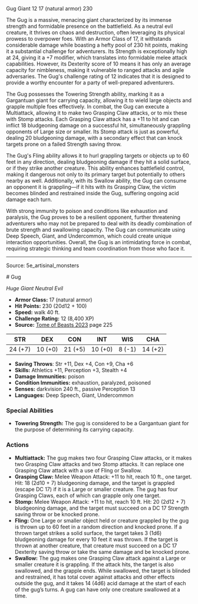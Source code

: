 <MonsterName/>Gug</MonsterName>
<CreatureType/>Giant</CreatureType>
<CR/>12</CR>
<AC/>17 (natural armor)</AC>
<HP/>230</HP>
<summary>The Gug is a massive, menacing giant characterized by its immense strength and formidable presence on the battlefield. As a neutral evil creature, it thrives on chaos and destruction, often leveraging its physical prowess to overpower foes. With an Armor Class of 17, it withstands considerable damage while boasting a hefty pool of 230 hit points, making it a substantial challenge for adventurers. Its Strength is exceptionally high at 24, giving it a +7 modifier, which translates into formidable melee attack capabilities. However, its Dexterity score of 10 means it has only an average capacity for nimbleness, making it vulnerable to ranged attacks and agile adversaries. The Gug's challenge rating of 12 indicates that it is designed to provide a worthy encounter for a party of well-prepared adventurers.</summary>

<detail>

The Gug possesses the Towering Strength ability, marking it as a Gargantuan giant for carrying capacity, allowing it to wield large objects and grapple multiple foes effectively. In combat, the Gug can execute a Multiattack, allowing it to make two Grasping Claw attacks, or to mix these with Stomp attacks. Each Grasping Claw attack has a +11 to hit and can inflict 18 bludgeoning damage on a successful hit, simultaneously grappling opponents of Large size or smaller. Its Stomp attack is just as powerful, dealing 20 bludgeoning damage, with a secondary effect that can knock targets prone on a failed Strength saving throw.

The Gug's Fling ability allows it to hurl grappling targets or objects up to 60 feet in any direction, dealing bludgeoning damage if they hit a solid surface, or if they strike another creature. This ability enhances battlefield control, making it dangerous not only to its primary target but potentially to others nearby as well. Additionally, with its Swallow ability, the Gug can consume an opponent it is grappling—if it hits with its Grasping Claw, the victim becomes blinded and restrained inside the Gug, suffering ongoing acid damage each turn.

With strong immunity to poison and conditions like exhaustion and paralysis, the Gug proves to be a resilient opponent, further threatening adventurers who may not be prepared to deal with its deadly combination of brute strength and swallowing capacity. The Gug can communicate using Deep Speech, Giant, and Undercommon, which could create unique interaction opportunities. Overall, the Gug is an intimidating force in combat, requiring strategic thinking and team coordination from those who face it.</detail>



---

Source: 5e_artisinal_monsters

<statblock>
# Gug

*Huge* *Giant* *Neutral Evil*

- **Armor Class:** 17 (natural armor)
- **Hit Points:** 230 (20d12 + 100)
- **Speed:** walk 40 ft.
- **Challenge Rating:** 12 (8,400 XP)
- **Source:** [Tome of Beasts 2023](https://koboldpress.com/kpstore/product/tome-of-beasts-1-2023-edition/) page 225

| STR | DEX | CON | INT | WIS | CHA |
| --- | --- | --- | --- | --- | --- |
| 24 (+7) | 10 (+0) | 21 (+5) | 10 (+0) | 8 (-1) | 14 (+2) |

- **Saving Throws**: Str +11, Dex +4, Con +9, Cha +6
- **Skills:** Athletics +11, Perception +3, Stealth +4
- **Damage Immunities:** poison
- **Condition Immunities:** exhaustion, paralyzed, poisoned
- **Senses:** darkvision 240 ft., passive Perception 13
- **Languages:** Deep Speech, Giant, Undercommon

### Special Abilities

- **Towering Strength:** The gug is considered to be a Gargantuan giant for the purpose of determining its carrying capacity.

### Actions

- **Multiattack:** The gug makes two four Grasping Claw attacks, or it makes two Grasping Claw attacks and two Stomp attacks. It can replace one Grasping Claw attack with a use of Fling or Swallow.
- **Grasping Claw:** Melee Weapon Attack: +11 to hit, reach 10 ft., one target. Hit: 18 (2d10 + 7) bludgeoning damage, and the target is grappled (escape DC 17) if it is a Large or smaller creature. The gug has four Grasping Claws, each of which can grapple only one target.
- **Stomp:** Melee Weapon Attack: +11 to hit, reach 10 ft. Hit: 20 (2d12 + 7) bludgeoning damage, and the target must succeed on a DC 17 Strength saving throw or be knocked prone.
- **Fling:** One Large or smaller object held or creature grappled by the gug is thrown up to 60 feet in a random direction and knocked prone. If a thrown target strikes a solid surface, the target takes 3 (1d6) bludgeoning damage for every 10 feet it was thrown. If the target is thrown at another creature, that creature must succeed on a DC 17 Dexterity saving throw or take the same damage and be knocked prone.
- **Swallow:** The gug makes one Grasping Claw attack against a Large or smaller creature it is grappling. If the attack hits, the target is also swallowed, and the grapple ends. While swallowed, the target is blinded and restrained, it has total cover against attacks and other effects outside the gug, and it takes 14 (4d6) acid damage at the start of each of the gug’s turns. A gug can have only one creature swallowed at a time.
</statblock>


